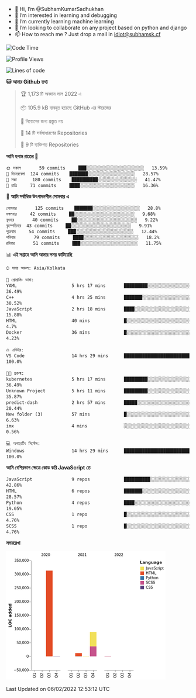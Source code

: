 - 👋 Hi, I’m @SubhamKumarSadhukhan
- 👀 I’m interested in learning and debugging
- 🌱 I’m currently learning machine learning
- 💞️ I’m looking to collaborate on any project based on python and django
- 📫 How to reach me ?
      Just drop a mail in idiot@subhamsk.cf

<!---
SubhamKumarSadhukhan/SubhamKumarSadhukhan is a ✨ special ✨ repository because its `README.md` (this file) appears on your GitHub profile.
You can click the Preview link to take a look at your changes.
--->


<!--START_SECTION:waka-->
![Code Time](http://img.shields.io/badge/Code%20Time-154%20hrs%2012%20mins-blue)

![Profile Views](http://img.shields.io/badge/%E0%A6%AA%E0%A7%8D%E0%A6%B0%E0%A7%8B%E0%A6%AB%E0%A6%BE%E0%A6%87%E0%A6%B2%20%E0%A6%A6%E0%A6%B0%E0%A7%8D%E0%A6%B6%E0%A6%A8-8-blue)

![Lines of code](https://img.shields.io/badge/%E0%A6%B9%E0%A7%8D%E0%A6%AF%E0%A6%BE%E0%A6%B2%E0%A7%8B%20%E0%A6%93%E0%A6%AF%E0%A6%BC%E0%A6%BE%E0%A6%B0%E0%A7%8D%E0%A6%B2%E0%A7%8D%E0%A6%A1%20%E0%A6%A5%E0%A7%87%E0%A6%95%E0%A7%87%20%E0%A6%86%E0%A6%AE%E0%A6%BF%20%E0%A6%B2%E0%A6%BF%E0%A6%96%E0%A7%87%E0%A6%9B%E0%A6%BF-417%20Thousand%20%E0%A6%95%E0%A7%8B%E0%A6%A1%E0%A7%87%E0%A6%B0%20%E0%A6%B2%E0%A6%BE%E0%A6%87%E0%A6%A8-blue)

**🐱 আমার Github তথ্য** 

> 🏆 1,173 টি অবদান সাল 2022 এ
 > 
> 📦 105.9 kB ব্যবহৃত হয়েছে GitHub এর স্টরেজের 
 > 
> 🚫 নিয়োগের জন্য প্রস্তুত নয়
 > 
> 📜 14 টি সর্বসাধারণের Repositories 
 > 
> 🔑 9 টি ব্যক্তিগত Repositories  
 > 
**আমি হলাম রাতের 🦉** 

```text
🌞 সকাল       59 commits     ███░░░░░░░░░░░░░░░░░░░░░░   13.59% 
🌆 দিনেরবেলা  124 commits    ███████░░░░░░░░░░░░░░░░░░   28.57% 
🌃 সন্ধা      180 commits    ██████████░░░░░░░░░░░░░░░   41.47% 
🌙 রাত্রি     71 commits     ████░░░░░░░░░░░░░░░░░░░░░   16.36%

```
📅 **আমি সর্বাধিক উৎপাদনশীল সোমবার এ** 

```text
সোমবার       125 commits    ███████░░░░░░░░░░░░░░░░░░   28.8% 
মঙ্গলবার     42 commits     ██░░░░░░░░░░░░░░░░░░░░░░░   9.68% 
বুধবার       40 commits     ██░░░░░░░░░░░░░░░░░░░░░░░   9.22% 
বৃহস্পতিবার  43 commits     ██░░░░░░░░░░░░░░░░░░░░░░░   9.91% 
শুক্রবার     54 commits     ███░░░░░░░░░░░░░░░░░░░░░░   12.44% 
শনিবার       79 commits     ████░░░░░░░░░░░░░░░░░░░░░   18.2% 
রবিবার       51 commits     ███░░░░░░░░░░░░░░░░░░░░░░   11.75%

```


📊 **এই সপ্তাহে আমি আমার সময় কাটিয়েছি** 

```text
⌚︎ সময় অঞ্চল: Asia/Kolkata

💬 প্রোগ্রামিং ভাষা: 
YAML                     5 hrs 17 mins       █████████░░░░░░░░░░░░░░░░   36.49% 
C++                      4 hrs 25 mins       ███████░░░░░░░░░░░░░░░░░░   30.52% 
JavaScript               2 hrs 18 mins       ████░░░░░░░░░░░░░░░░░░░░░   15.88% 
HTML                     40 mins             █░░░░░░░░░░░░░░░░░░░░░░░░   4.7% 
Docker                   36 mins             █░░░░░░░░░░░░░░░░░░░░░░░░   4.23%

🔥 এডিটর: 
VS Code                  14 hrs 29 mins      █████████████████████████   100.0%

🐱‍💻 প্রকল্ম: 
kubernetes               5 hrs 17 mins       █████████░░░░░░░░░░░░░░░░   36.49% 
Unknown Project          5 hrs 11 mins       █████████░░░░░░░░░░░░░░░░   35.87% 
predict-dash             2 hrs 57 mins       █████░░░░░░░░░░░░░░░░░░░░   20.44% 
New folder (3)           57 mins             █░░░░░░░░░░░░░░░░░░░░░░░░   6.63% 
imx                      4 mins              ░░░░░░░░░░░░░░░░░░░░░░░░░   0.56%

💻 অপারেটিং সিস্টেম: 
Windows                  14 hrs 29 mins      █████████████████████████   100.0%

```

**আমি বেশিরভাগ ক্ষেত্রে কোড করি JavaScript তে** 

```text
JavaScript               9 repos             ██████████░░░░░░░░░░░░░░░   42.86% 
HTML                     6 repos             ███████░░░░░░░░░░░░░░░░░░   28.57% 
Python                   4 repos             ████░░░░░░░░░░░░░░░░░░░░░   19.05% 
CSS                      1 repo              █░░░░░░░░░░░░░░░░░░░░░░░░   4.76% 
SCSS                     1 repo              █░░░░░░░░░░░░░░░░░░░░░░░░   4.76%

```


**সময়রেখা**

![Chart not found](https://raw.githubusercontent.com/SubhamKumarSadhukhan/SubhamKumarSadhukhan/main/charts/bar_graph.png) 


 Last Updated on 06/02/2022 12:53:12 UTC
<!--END_SECTION:waka-->
